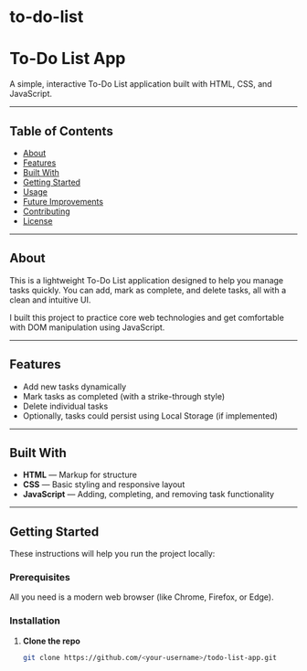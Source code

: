 # to-do-list
# To-Do List App

A simple, interactive To-Do List application built with HTML, CSS, and JavaScript.

---

##  Table of Contents

- [About](#about)  
- [Features](#features)  
- [Built With](#built-with)  
- [Getting Started](#getting-started)  
- [Usage](#usage)  
- [Future Improvements](#future-improvements)  
- [Contributing](#contributing)  
- [License](#license)

---

##  About

This is a lightweight To-Do List application designed to help you manage tasks quickly. You can add, mark as complete, and delete tasks, all with a clean and intuitive UI.

I built this project to practice core web technologies and get comfortable with DOM manipulation using JavaScript.

---

##  Features

- Add new tasks dynamically  
- Mark tasks as completed (with a strike-through style)  
- Delete individual tasks  
- Optionally, tasks could persist using Local Storage (if implemented)

---

##  Built With

- **HTML** — Markup for structure  
- **CSS** — Basic styling and responsive layout  
- **JavaScript** — Adding, completing, and removing task functionality

---

##  Getting Started

These instructions will help you run the project locally:

### Prerequisites
All you need is a modern web browser (like Chrome, Firefox, or Edge).

### Installation

1. **Clone the repo**
   ```bash
   git clone https://github.com/<your-username>/todo-list-app.git
